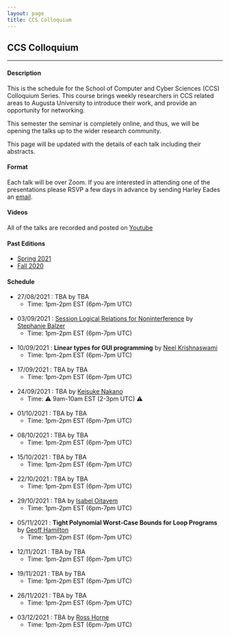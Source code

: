 ```yaml
---
layout: page
title: CCS Colloquium
---
```


CCS Colloquium
--------------
-------------------

#### Description

This is the schedule for the School of Computer and Cyber Sciences
(CCS) Colloquium Series.  This course brings weekly researchers in CCS
related areas to Augusta University to introduce their work, and
provide an opportunity for networking.

This semester the seminar is completely online, and thus, we will be
opening the talks up to the wider research community.

This page will be updated with the details of each talk including
their abstracts.

#### Format

Each talk will be over Zoom.  If you are interested in attending one
of the presentations please RSVP a few days in advance by sending
Harley Eades an <a href="mailto:harley.eades@gmail.com">email</a>.

#### Videos

All of the talks are recorded and posted on [Youtube](https://www.youtube.com/channel/UCk3G8P4NMeIdj1roMoCEi0Q/videos)

#### Past Editions

- [Spring 2021](/past-colloquium/colloquium-Spring-2021.html) 
- [Fall 2020](/past-colloquium/colloquium-Fall-2020.html) 


#### Schedule
  
- 27/08/2021 : TBA
by TBA
  - Time: 1pm-2pm EST (6pm-7pm UTC)
<br><br>
- 03/09/2021 : [Session Logical Relations for Noninterference](colloquium_talks/Balzer.html)
by [Stephanie Balzer](https://www.cs.cmu.edu/~balzers/)
  - Time: 1pm-2pm EST (6pm-7pm UTC)
<br><br>
- 10/09/2021 : **Linear types for GUI programming**
by [Neel Krishnaswami](https://www.cl.cam.ac.uk/~nk480/)
  - Time: 1pm-2pm EST (6pm-7pm UTC)
<br><br>
- 17/09/2021 : TBA
by TBA
  - Time: 1pm-2pm EST (6pm-7pm UTC)
<br><br>
- 24/09/2021 : TBA
by [Keisuke Nakano](https://www.riec.tohoku.ac.jp/~ksk/)
  - Time: ⚠️ 9am-10am EST (2-3pm UTC) ⚠️
<br><br>
- 01/10/2021 : TBA
by TBA
  - Time: 1pm-2pm EST (6pm-7pm UTC)
<br><br>
- 08/10/2021 : TBA
by TBA
  - Time: 1pm-2pm EST (6pm-7pm UTC)
<br><br>
- 15/10/2021 : TBA
by TBA
  - Time: 1pm-2pm EST (6pm-7pm UTC)
<br><br>
- 22/10/2021 : TBA
by TBA
  - Time: 1pm-2pm EST (6pm-7pm UTC)
<br><br>
- 29/10/2021 : TBA
by [Isabel Oitavem](https://docentes.fct.unl.pt/ifr/)
  - Time: 1pm-2pm EST (6pm-7pm UTC)
<br><br>
- 05/11/2021 : **Tight Polynomial Worst-Case Bounds for Loop Programs**
by [Geoff Hamilton](https://www.computing.dcu.ie/~hamilton/)
  - Time: 1pm-2pm EST (6pm-7pm UTC)
<br><br>
- 12/11/2021 : TBA
by TBA
  - Time: 1pm-2pm EST (6pm-7pm UTC)
<br><br>
- 19/11/2021 : TBA
by TBA
  - Time: 1pm-2pm EST (6pm-7pm UTC)
<br><br>
- 26/11/2021 : TBA
by TBA
  - Time: 1pm-2pm EST (6pm-7pm UTC)
<br><br>
- 03/12/2021 : TBA
by [Ross Horne](https://satoss.uni.lu/members/ross/)
  - Time: 1pm-2pm EST (6pm-7pm UTC)

